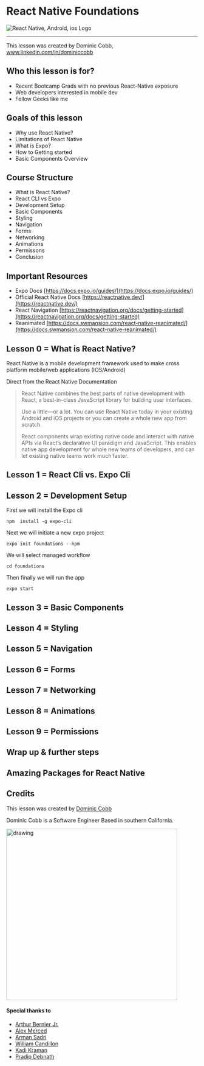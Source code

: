 
# React Native Foundations
![React Native, Android, ios Logo](https://www.futuremind.com/m/cache/c8/15/c8150d863e584ed42ccfbdc3f3f1aa3a.jpg)
****
This lesson was created by Dominic Cobb, www.linkedin.com/in/dominiccobb
## Who this lesson is for?
* Recent Bootcamp Grads with no previous React-Native exposure
* Web developers interested in mobile dev
* Fellow Geeks like me
## Goals of this lesson
* Why use React Native?
* Limitations of React Native
* What is Expo?
* How to Getting started
* Basic Components Overview

## Course Structure

- What is React Native?
- React CLI vs Expo
- Development Setup
- Basic Components
- Styling
- Navigation
- Forms
- Networking
- Animations
- Permissons
- Conclusion

## Important Resources 

* Expo Docs [https://docs.expo.io/guides/](https://docs.expo.io/guides/)
* Official React Native Docs [https://reactnative.dev/](https://reactnative.dev/)
* React Navigation [https://reactnavigation.org/docs/getting-started](https://reactnavigation.org/docs/getting-started)
* Reanimated [https://docs.swmansion.com/react-native-reanimated/](https://docs.swmansion.com/react-native-reanimated/)

## Lesson 0 = What is React Native?
React Native is a mobile development framework used to make cross platform mobile/web applications (IOS/Android)

Direct from the React Native Documentation
> React Native combines the best parts of native development with React, a best-in-class JavaScript library for building user interfaces. 
> 
> Use a little—or a lot. You can use React Native today in your existing Android and iOS projects or you can create a whole new app from scratch.
> 
>React components wrap existing native code and interact with native APIs via React’s declarative UI paradigm and JavaScript. This enables native app development for whole new teams of developers, and can let existing native teams work much faster.


## Lesson 1 = React Cli vs. Expo Cli


## Lesson 2 = Development Setup

First we will install the Expo cli

```npm  install -g expo-cli```

Next we will initiate a new expo project

```expo init foundations --npm```  

We will select managed workflow   

```cd foundations``` 

Then finally we will run the app

```expo start```


## Lesson 3 = Basic Components
## Lesson 4 = Styling
## Lesson 5 = Navigation
## Lesson 6 = Forms
## Lesson 7 = Networking
## Lesson 8 = Animations
## Lesson 9 = Permissions
## Wrap up & further steps
## Amazing Packages for React Native

##  Credits

This lesson was created by [Dominic Cobb](https://www.linkedin.com/in/dominiccobb)

Dominic Cobb is a Software Engineer Based in southern California. 

<img src="https://i.ibb.co/16pT7qD/C91-F83-B7-F11-B-42-C8-8-C4-F-A45-B1559935-E-1-201-a.jpg" alt="drawing" width="450"/>


#### Special thanks to 
- [Arthur Bernier Jr.](https://www.linkedin.com/in/developmentandmanagement/)
- [Alex Merced](https://www.linkedin.com/in/alexmerced/)
- [Arman Sadri](https://www.linkedin.com/in/arman-sadri-3b328a30/)
- [William Candillon](https://www.linkedin.com/in/wcandillon/)
- [Kadi Kraman](https://www.linkedin.com/in/kadi-kraman-922a7277/?originalSubdomain=uk)
- [Pradip Debnath](https://www.linkedin.com/in/itzpradip/)
